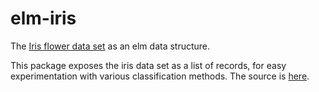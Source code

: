 # elm-iris 

The [Iris flower data set](https://en.wikipedia.org/wiki/Iris_flower_data_set) as an elm data structure.

This package exposes the iris data set as a list of records, for easy experimentation with various classification methods.
The source is [here](http://archive.ics.uci.edu/ml/datasets/Iris).
